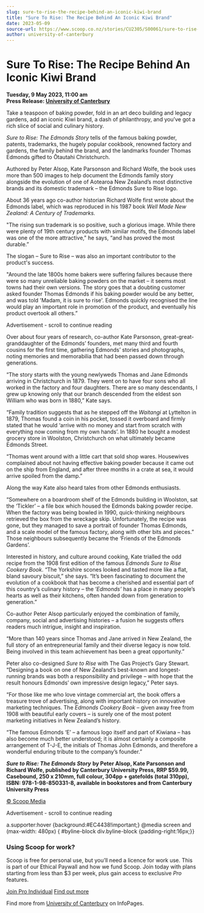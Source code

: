 ```yaml
---
slug: sure-to-rise-the-recipe-behind-an-iconic-kiwi-brand
title: "Sure To Rise: The Recipe Behind An Iconic Kiwi Brand"
date: 2023-05-09
source-url: https://www.scoop.co.nz/stories/CU2305/S00061/sure-to-rise-the-recipe-behind-an-iconic-kiwi-brand.htm
author: university-of-canterbury
---
```

Sure To Rise: The Recipe Behind An Iconic Kiwi Brand
====================================================

**Tuesday, 9 May 2023, 11:00 am**  
**Press Release: [University of Canterbury](https://info.scoop.co.nz/University_of_Canterbury)**

Take a teaspoon of baking powder, fold in an art deco building and legacy gardens, add an iconic Kiwi brand, a dash of philanthropy, and you’ve got a rich slice of social and culinary history.

_Sure to Rise: The Edmonds Story_ tells of the famous baking powder, patents, trademarks, the hugely popular cookbook, renowned factory and gardens, the family behind the brand, and the landmarks founder Thomas Edmonds gifted to Ōtautahi Christchurch.

Authored by Peter Alsop, Kate Parsonson and Richard Wolfe, the book uses more than 500 images to help document the Edmonds family story alongside the evolution of one of Aotearoa New Zealand’s most distinctive brands and its domestic trademark – the Edmonds Sure to Rise logo.

About 36 years ago co-author historian Richard Wolfe first wrote about the Edmonds label, which was reproduced in his 1987 book _Well Made New Zealand: A Century of Trademarks._

"The rising sun trademark is so positive, such a glorious image. While there were plenty of 19th century products with similar motifs, the Edmonds label was one of the more attractive," he says, “and has proved the most durable.”

The slogan – Sure to Rise – was also an important contributor to the product's success.

"Around the late 1800s home bakers were suffering failures because there were so many unreliable baking powders on the market – it seems most towns had their own versions. The story goes that a doubting customer asked founder Thomas Edmonds if his baking powder would be any better, and was told 'Madam, it is sure to rise'. Edmonds quickly recognised the line would play an important role in promotion of the product, and eventually his product overtook all others.”

Advertisement - scroll to continue reading





Over about four years of research, co-author Kate Parsonson, great-great-granddaughter of the Edmonds’ founders, met many third and fourth cousins for the first time, gathering Edmonds’ stories and photographs, noting memories and memorabilia that had been passed down through generations.

“The story starts with the young newlyweds Thomas and Jane Edmonds arriving in Christchurch in 1879. They went on to have four sons who all worked in the factory and four daughters. There are so many descendants, I grew up knowing only that our branch descended from the eldest son William who was born in 1880,” Kate says.

“Family tradition suggests that as he stepped off the _Waitangi_ at Lyttelton in 1879, Thomas found a coin in his pocket, tossed it overboard and firmly stated that he would ‘arrive with no money and start from scratch with everything now coming from my own hands’. In 1880 he bought a modest grocery store in Woolston, Christchurch on what ultimately became Edmonds Street.

“Thomas went around with a little cart that sold shop wares. Housewives complained about not having effective baking powder because it came out on the ship from England, and after three months in a crate at sea, it would arrive spoiled from the damp.”

Along the way Kate also heard tales from other Edmonds enthusiasts.

“Somewhere on a boardroom shelf of the Edmonds building in Woolston, sat the ‘Tickler’ – a file box which housed the Edmonds baking powder recipe. When the factory was being bowled in 1990, quick-thinking neighbours retrieved the box from the wreckage skip. Unfortunately, the recipe was gone, but they managed to save a portrait of founder Thomas Edmonds, and a scale model of the famous factory, along with other bits and pieces.” Those neighbours subsequently became the ‘Friends of the Edmonds Gardens’.

Interested in history, and culture around cooking, Kate trialled the odd recipe from the 1908 first edition of the famous _Edmonds Sure to Rise Cookery Book_. “The Yorkshire scones looked and tasted more like a flat, bland savoury biscuit,” she says. “It’s been fascinating to document the evolution of a cookbook that has become a cherished and essential part of this country’s culinary history – the ‘_Edmonds’_ has a place in many people’s hearts as well as their kitchens, often handed down from generation to generation.”

Co-author Peter Alsop particularly enjoyed the combination of family, company, social and advertising histories – a fusion he suggests offers readers much intrigue, insight and inspiration.

“More than 140 years since Thomas and Jane arrived in New Zealand, the full story of an entrepreneurial family and their diverse legacy is now told. Being involved in this team achievement has been a great opportunity.”

Peter also co-designed _Sure to Rise_ with The Gas Project’s Gary Stewart. “Designing a book on one of New Zealand’s best-known and longest-running brands was both a responsibility and privilege – with hope that the result honours Edmonds’ own impressive design legacy,” Peter says.

“For those like me who love vintage commercial art, the book offers a treasure trove of advertising, along with important history on innovative marketing techniques. The _Edmonds Cookery Book_ – given away free from 1908 with beautiful early covers – is surely one of the most potent marketing initiatives in New Zealand’s history.

“The famous Edmonds ‘E’ – a famous logo itself and part of Kiwiana – has also become much better understood; it is almost certainly a composite arrangement of T-J-E, the initials of Thomas John Edmonds, and therefore a wonderful enduring tribute to the company’s founder.”

_**Sure to Rise: The Edmonds Story**_ **by Peter Alsop, Kate Parsonson and Richard Wolfe, published by Canterbury University Press, RRP $59.99, Casebound, 250 x 210mm, full colour, 304pp + gatefolds (total 310pp), ISBN: 978-1-98-850331-8, available in bookstores and from** **Canterbury University Press**

[© Scoop Media](http://www.scoop.co.nz/about/terms.html)  

Advertisement - scroll to continue reading



a.supporter:hover {background:#EC4438!important;} @media screen and (max-width: 480px) { #byline-block div.byline-block {padding-right:16px;}}

### Using Scoop for work?

Scoop is free for personal use, but you’ll need a licence for work use. This is part of our Ethical Paywall and how we fund Scoop. Join today with plans starting from less than $3 per week, plus gain access to exclusive _Pro_ features.  
  
[Join Pro Individual](https://pro.scoop.co.nz/Individual/?from=ProIn24) [Find out more](https://pro.scoop.co.nz/using-scoop-for-work/?from=ProIn24)

Find more from [University of Canterbury](https://info.scoop.co.nz/University_of_Canterbury) on InfoPages.